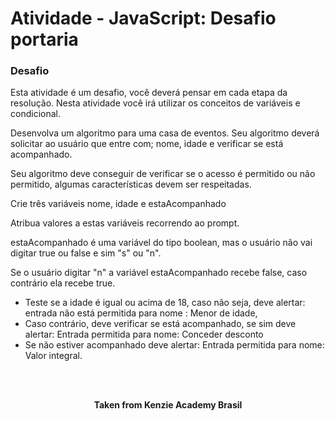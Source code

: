 <h1>Atividade - JavaScript: Desafio portaria</h1>

<h3>Desafio</h3>
Esta atividade é um desafio, você deverá pensar em cada etapa da resolução.
Nesta atividade você irá utilizar os conceitos de variáveis e condicional.

Desenvolva um algoritmo para uma casa de eventos. Seu algoritmo deverá solicitar ao usuário que entre com; nome, idade e verificar se está acompanhado.

Seu algoritmo deve conseguir de verificar se o acesso é permitido ou não permitido, algumas características devem ser respeitadas.

Crie três variáveis nome, idade e estaAcompanhado

Atribua valores a estas variáveis recorrendo ao prompt.

estaAcompanhado é uma variável do tipo boolean, mas o usuário não vai digitar true ou false e sim "s" ou "n".

Se o usuário digitar "n" a variável estaAcompanhado recebe false, caso contrário ela recebe true.

- Teste se a idade é igual ou acima de 18, caso não seja, deve alertar:
entrada não está permitida para nome : Menor de idade,
- Caso contrário, deve verificar se está acompanhado, se sim deve alertar:
Entrada permitida para nome: Conceder desconto
- Se não estiver acompanhado deve alertar:
Entrada permitida para nome: Valor integral.
<br>
<br>

<p align="center"><b>Taken from Kenzie Academy Brasil</b></p>
